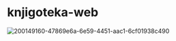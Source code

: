 # knjigoteka-web

![200149160-47869e6a-6e59-4451-aac1-6cf01938c490](https://user-images.githubusercontent.com/38048916/200192099-a222512e-0d7e-4cc3-945d-d82b52f57ab6.png)
